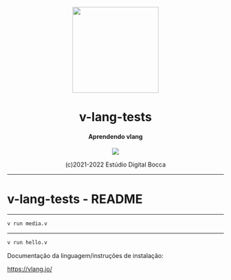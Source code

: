 <p align="center">
  <img src="https://estudiodigitalbocca.com.br/edb-logo.svg" width="200px">
  <h1 align="center">v-lang-tests</h1>
  <h4 align="center">
    Aprendendo vlang
  </h4>
  <p align="center">
    <img src="https://badgen.net/badge/version/v0.3.0/orange">
  </p>
  <p align="center">(c)2021-2022 Estúdio Digital Bocca</p>
</p>

---

# v-lang-tests - README

---

```bash
v run media.v
```

---

```bash
v run hello.v
```

Documentação da linguagem/instruções de instalação:

https://vlang.io/
